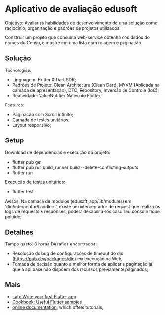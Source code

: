 # Aplicativo de avaliação edusoft

Objetivo: Avaliar as habilidades de desenvolvimento de
uma solução como: raciocínio, organização e padrões
de projetos utilizados.

Construir um projeto que consuma web-service obtenha dos
dados do nomes do Censo, e mostre em uma lista com
rolagem e paginação

## Solução

Tecnologias:
   - Linguagem: Flutter & Dart SDK;
   - Padrões de Projeto: Clean Architecure (Clean Dart), MVVM (Aplicada na camada de apresentação), DTO, Repository, Inversão de Controle (IoC);
   - Reatividade: ValueNotifier Nativo do Flutter;
   
Features:
   - Paginação com Scroll infinito;
   - Camada de testes unitários;
   - Layout responsivo;

## Setup
Download de dependências e execução do projeto:
   - flutter pub get
   - flutter pub run build_runner build --delete-conflicting-outputs
   - flutter run

Execução de testes unitários:
   - flutter test

Avisos:
   Na camada de módulos (edusoft_app/lib/modules) em 'dio/interceptor/handlers', existe um interceptador de request que realiza os logs de requests & responses, poderá desabilitá-los caso seu console fique poluído;

## Detalhes
Tempo gasto: 6 horas
Desafios encontrados: 
   - Resolução do bug de configurações de timeout do dio (https://pub.dev/packages/dio) em execução na Web; 
   - Tomada de decisão quanto a melhor forma de aplicar a paginação já que a api base não dispõem dos recursos previamente paginados;

## Mais
- [Lab: Write your first Flutter app](https://flutter.dev/docs/get-started/codelab)
- [Cookbook: Useful Flutter samples](https://flutter.dev/docs/cookbook)
- [online documentation](https://flutter.dev/docs), which offers tutorials,
